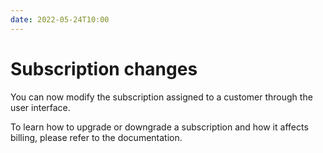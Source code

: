 ```yaml
---
date: 2022-05-24T10:00
---
```


# Subscription changes

You can now modify the subscription assigned to a customer through the user interface.

To learn how to upgrade or downgrade a subscription and how it affects billing, please refer to the documentation.